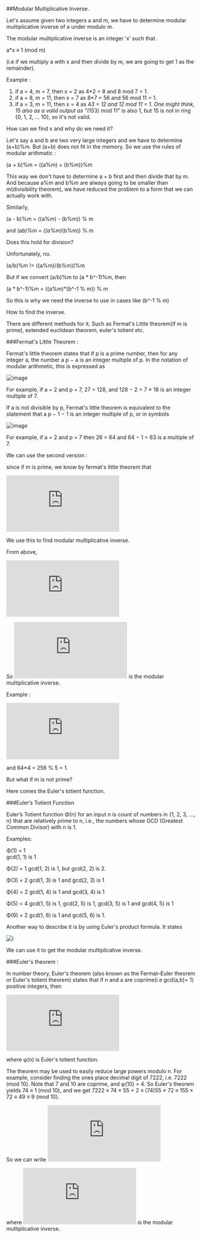 ##Modular Multiplicative Inverse.

Let's assume given two integers a and m, we have to determine modular multiplicative inverse of a 
under modulo m. 

The modular multiplicative inverse is an integer ‘x’ such that.

 a*x ≡ 1 (mod m) 
 
(i.e if we multiply a with x and then divide by m, we are going to get 1 as the remainder).

Example : 

1. if a = 4, m = 7, then x = 2 as 4*2 = 8 and 8 mod 7 = 1.
2. if a = 8, m = 11, then x = 7 as 8*7 = 56 and 56 mod 11 = 1.
3. if a = 3, m = 11, then x = 4 as 4*3 = 12 and 12 mod 11 = 1. One might think, 15 also as a valid output as "(15*3) mod 11" 
is also 1, but 15 is not in ring {0, 1, 2, ... 10}, so it's not valid.

How can we find x and why do we need it?

Let's say a and b are two very large integers and we have to determine (a+b)%m. But (a+b) does not fit in the memory.
So we use the rules of modular arithmatic :

(a + b)%m = ((a%m) + (b%m))%m

This way we don't have to determine a + b first and then divide that by m. And because a%m and b%m are always going to be 
smaller than m(divisibility theorem), we have reduced the problem to a form that we can actually work with.

Similarly, 

(a - b)%m = ((a%m) - (b%m)) % m

and (a*b)%m = ((a%m)*(b%m)) % m

Does this hold for division?

Unfortunately, no.

(a/b)%m != ((a%m)/(b%m))%m

But if we convert (a/b)%m to (a * b^-1)%m, then 

(a * b^-1)%m = ((a%m)*(b^-1 % m)) % m

So this is why we need the inverse to use in cases like (b^-1 % m)

How to find the inverse.

There are different methods for it. Such as Fermat's Little theorem(if m is prime), extended euclidean theorem, 
euler's totient etc.

###Fermat's Little Theorem : 

Fermat's little theorem states that if p is a prime number, then for any integer a, the number a p − a is an integer multiple of p. In the notation of modular arithmetic, this is expressed as

![image](https://upload.wikimedia.org/math/6/9/3/69371e11a96b092eac30a9490cbd9f85.png)

For example, if a = 2 and p = 7, 27 = 128, and 128 − 2 = 7 × 18 is an integer multiple of 7.

If a is not divisible by p, Fermat's little theorem is equivalent to the statement that a p − 1 − 1 is an integer multiple of p, or in symbols

![image](https://upload.wikimedia.org/math/d/9/9/d999506f0d091a358bace3f8568dca2f.png)

For example, if a = 2 and p = 7 then 26 = 64 and 64 − 1 = 63 is a multiple of 7.

We can use the second version :

since if m is prime, we know by fermat's little theorem that 

![image](https://latex.codecogs.com/gif.latex?a%5E%7Bm-1%7D%20%5Cequiv%201%20%5Cpmod%20m)

We use this to find modular multiplicative inverse.

From above,

![image](https://latex.codecogs.com/gif.latex?a*a%5E%7Bm-2%7D%20%5Cequiv%201%20%5Cpmod%20m)

So ![image](https://latex.codecogs.com/gif.latex?a%5E%7Bm-2%7D) is the modular multiplicative inverse.

Example : 

![image](https://latex.codecogs.com/gif.latex?if%20m%20%3D%205%2C%20a%20%3D%204%2C%20then%2C%20a%5E%7Bm-2%7D%20%3D%204%5E3%20%3D%2064.)

and 64*4 = 256 % 5 = 1.

But what if m is not prime?

Here comes the Euler's totient function.

###Euler’s Totient Function

Euler’s Totient function Φ(n) for an input n is count of numbers in {1, 2, 3, …, n} that are relatively prime to n, i.e., the numbers whose GCD (Greatest Common Divisor) with n is 1.

Examples:

Φ(1) = 1  
gcd(1, 1) is 1

Φ(2) = 1
gcd(1, 2) is 1, but gcd(2, 2) is 2.

Φ(3) = 2
gcd(1, 3) is 1 and gcd(2, 3) is 1

Φ(4) = 2
gcd(1, 4) is 1 and gcd(3, 4) is 1

Φ(5) = 4
gcd(1, 5) is 1, gcd(2, 5) is 1, 
gcd(3, 5) is 1 and gcd(4, 5) is 1

Φ(6) = 2
gcd(1, 6) is 1 and gcd(5, 6) is 1.

Another way to describe it is by using Euler's product formula. It states

![i](https://upload.wikimedia.org/math/6/1/9/619a7845480ba7a8a749dc56a6de7c60.png)


We can use it to get the modular multiplicative inverse.

###Euler's theorem :

In number theory, Euler's theorem (also known as the Fermat–Euler theorem or Euler's totient theorem) states that if n and a are coprime(i.e gcd(a,b)= 1) positive integers, then


![i](https://latex.codecogs.com/gif.latex?a%5E%7B%5Cvarphi%20%28n%29%7D%20%5Cequiv%201%20%5Cpmod%7Bn%7D)

where φ(n) is Euler's totient function. 

The theorem may be used to easily reduce large powers modulo n. For example, consider finding the ones place decimal digit of 7222, i.e. 7222 (mod 10). Note that 7 and 10 are coprime, and φ(10) = 4. So Euler's theorem yields 74 ≡ 1 (mod 10), and we get 7222 ≡ 74 × 55 + 2 ≡ (74)55 × 72 ≡ 155 × 72 ≡ 49 ≡ 9 (mod 10).


So we can write ![i](https://latex.codecogs.com/gif.latex?a*a%5E%7B%5Cvarphi%20%28m%29-1%7D%20%5Cequiv%201%20%5Cpmod%7Bn%7D)

where ![i](https://latex.codecogs.com/gif.latex?a%5E%7B%5Cvarphi%20%28m%29-1%7D) is the modular multiplicative inverse.


